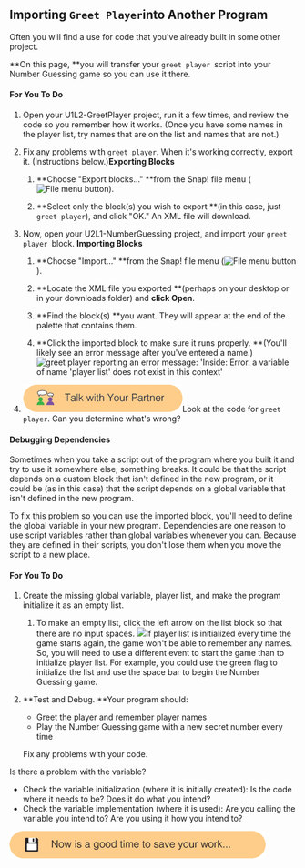 ## Importing `Greet Player`into Another Program

Often you will find a use for code that you've already built in some other project.

**On this page, **you will transfer your `greet player `script into your Number Guessing game so you can use it there.

#### For You To Do

1. Open your U1L2-GreetPlayer project, run it a few times, and review the code so you remember how it works. \(Once you have some names in the player list, try names that are on the list and names that are not.\)

2. Fix any problems with `greet player`. When it's working correctly, export it. \(Instructions below.\)**Exporting Blocks**

   1. **Choose "Export blocks..." **from the Snap! file menu \(![](http://bjc.edc.org/bjc-r/img/1-introduction/file_button.png "File menu button")\).

   2. **Select only the block\(s\) you wish to export **\(in this case, just `greet player`\), and click "OK." An XML file will download.

3. Now, open your U2L1-NumberGuessing project, and import your `greet player `block. **Importing Blocks**

   1. **Choose "Import..." **from the Snap! file menu \(![](http://bjc.edc.org/bjc-r/img/1-introduction/file_button.png "File menu button")\).

   2. **Locate the XML file you exported **\(perhaps on your desktop or in your downloads folder\) and **click Open**.

   3. **Find the block\(s\) **you want. They will appear at the end of the palette that contains them.

   4. **Click the imported block to make sure it runs properly. **\(You'll likely see an error message after you've entered a name.\)![](http://bjc.edc.org/bjc-r/img/1-introduction/greet-player-error.png "greet player reporting an error message: &apos;Inside: Error. a variable of name &apos;player list&apos; does not exist in this context&apos;")

4. ![](/assets/talk_with_partner.png)Look at the code for `greet player`. Can you determine what's wrong?

#### Debugging Dependencies

Sometimes when you take a script out of the program where you built it and try to use it somewhere else, something breaks. It could be that the script depends on a custom block that isn't defined in the new program, or it could be \(as in this case\) that the script depends on a global variable that isn't defined in the new program.

To fix this problem so you can use the imported block, you'll need to define the global variable in your new program. Dependencies are one reason to use script variables rather than global variables whenever you can. Because they are defined in their scripts, you don't lose them when you move the script to a new place.

#### For You To Do

1. Create the missing global variable, player list, and make the program initialize it as an empty list.

   1. To make an empty list, click the left arrow on the list block so that there are no input spaces. ![](http://bjc.edc.org/bjc-r/img/2-complexity/set-to-empty-list.gif)If player list is initialized every time the game starts again, the game won't be able to remember any names. So, you will need to use a different event to start the game than to initialize player list. For example, you could use the green flag to initialize the list and use the space bar to begin the Number Guessing game.

2. **Test and Debug. **Your program should:

   * Greet the player and remember player names
   * Play the Number Guessing game with a new secret number every time

   Fix any problems with your code.

Is there a problem with the variable?

* Check the variable initialization \(where it is initially created\): Is the code where it needs to be? Does it do what you intend?
* Check the variable implementation \(where it is used\): Are you calling the variable you intend to? Are you using it how you intend to?

![](/assets/save.png)

